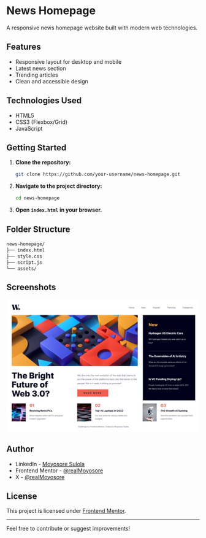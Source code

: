 # News Homepage

A responsive news homepage website built with modern web technologies.

## Features

- Responsive layout for desktop and mobile
- Latest news section
- Trending articles
- Clean and accessible design

## Technologies Used

- HTML5
- CSS3 (Flexbox/Grid)
- JavaScript

## Getting Started

1. **Clone the repository:**

    ```bash
    git clone https://github.com/your-username/news-homepage.git
    ```

2. **Navigate to the project directory:**

    ```bash
    cd news-homepage
    ```

3. **Open `index.html` in your browser.**

## Folder Structure

```text
news-homepage/
├── index.html
├── style.css
├── script.js
└── assets/
```

## Screenshots

![News Page Screenshot](/design/screenshot.png)

## Author

- LinkedIn - [Moyosore Sulola](https://www.linkedin.com/in/moyosore-sulola)
- Frontend Mentor - [@realMoyosore](https://www.frontendmentor.io/profile/realMoyosore)
- X - [@realMoyosore](https://www.twitter.com/realMoyosore)

## License

This project is licensed under [Frontend Mentor](https://www.frontendmentor.io/).

---

Feel free to contribute or suggest improvements!
